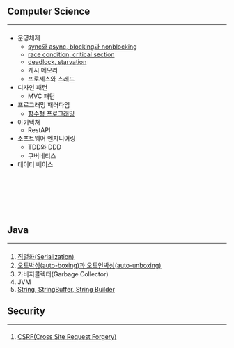 
## Computer Science
------------
####
- 운영체제
  - [sync와 async, blocking과 nonblocking](https://blog.naver.com/vici2021/222519071281)
  - [race condition, critical section](https://blog.naver.com/vici2021/222526827754)
  - [deadlock, starvation](https://blog.naver.com/vici2021/222519087793)
  - 캐시 메모리
  - 프로세스와 스레드
- 디자인 패턴
  - MVC 패턴
- 프로그래밍 패러다임
  - [함수형 프로그래밍](https://blog.naver.com/vici2021/222507798987)
- 아키텍쳐
  - RestAPI
- 소프트웨어 엔지니어링
  - TDD와 DDD
  - 쿠버네티스
- 데이터 베이스
<br>
<br>
<br>
<br>
<br>

## Java
------------
#### 
1. [직렬화(Serialization)](https://blog.naver.com/vici2021/222515090924)
2. [오토박싱(auto-boxing)과 오토언박싱(auto-unboxing)](https://blog.naver.com/vici2021/222515091416)
3. 가비지콜렉터(Garbage Collector)
4. JVM
5. [String, StringBuffer, String Builder](https://blog.naver.com/vici2021/222513997403)


## Security
------------
#### 
1. [CSRF(Cross Site Request Forgery)](https://blog.naver.com/vici2021/222530371725)





<br>
<br>
<br>
<br>
<br>
